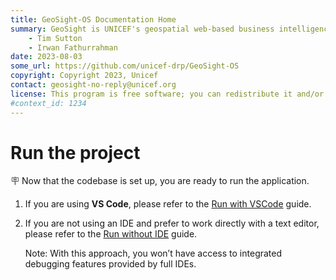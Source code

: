 ```yaml
---
title: GeoSight-OS Documentation Home 
summary: GeoSight is UNICEF's geospatial web-based business intelligence platform.
    - Tim Sutton
    - Irwan Fathurrahman
date: 2023-08-03
some_url: https://github.com/unicef-drp/GeoSight-OS
copyright: Copyright 2023, Unicef
contact: geosight-no-reply@unicef.org
license: This program is free software; you can redistribute it and/or modify it under the terms of the GNU Affero General Public License as published by the Free Software Foundation; either version 3 of the License, or (at your option) any later version.
#context_id: 1234
---
```


# Run the project

🪧 Now that the codebase is set up, you are ready to run the application.

1. If you are using **VS Code**, please refer to the [Run with VSCode](run-with-vscode.md) guide.
2. If you are not using an IDE and prefer to work directly with a text editor, please refer to the [Run without IDE](run-without-ide.md) guide.

   Note: With this approach, you won’t have access to integrated debugging features provided by full IDEs.